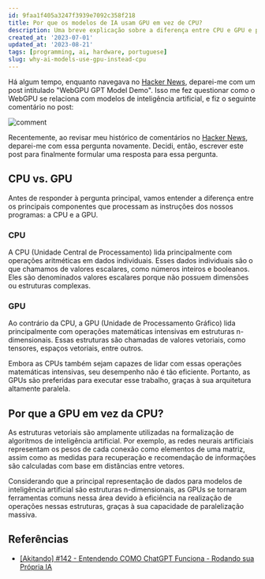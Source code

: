 ```yaml
---
id: 9faa1f405a3247f3939e7092c358f218
title: Por que os modelos de IA usam GPU em vez de CPU?
description: Uma breve explicação sobre a diferença entre CPU e GPU e porquê os modelos de IA usam GPU em vez de CPU.
created_at: '2023-07-01'
updated_at: '2023-08-21'
tags: [programming, ai, hardware, portuguese]
slug: why-ai-models-use-gpu-instead-cpu
---
```


Há algum tempo, enquanto navegava no [Hacker News](https://news.ycombinator.com/), deparei-me com um post intitulado "WebGPU GPT Model Demo". Isso me fez questionar como o WebGPU se relaciona com modelos de inteligência artificial, e fiz o seguinte comentário no post:

![comment](https://github.com/samueldurantes/blog/assets/44513615/4019aa2e-e745-496b-92b0-2f03a1890414)

Recentemente, ao revisar meu histórico de comentários no [Hacker News](https://news.ycombinator.com/), deparei-me com essa pergunta novamente. Decidi, então, escrever este post para finalmente formular uma resposta para essa pergunta.

## CPU vs. GPU

Antes de responder à pergunta principal, vamos entender a diferença entre os principais componentes que processam as instruções dos nossos programas: a CPU e a GPU.

### CPU

A CPU (Unidade Central de Processamento) lida principalmente com operações aritméticas em dados individuais. Esses dados individuais são o que chamamos de valores escalares, como números inteiros e booleanos. Eles são denominados valores escalares porque não possuem dimensões ou estruturas complexas.

### GPU

Ao contrário da CPU, a GPU (Unidade de Processamento Gráfico) lida principalmente com operações matemáticas intensivas em estruturas n-dimensionais. Essas estruturas são chamadas de valores vetoriais, como tensores, espaços vetoriais, entre outros.

Embora as CPUs também sejam capazes de lidar com essas operações matemáticas intensivas, seu desempenho não é tão eficiente. Portanto, as GPUs são preferidas para executar esse trabalho, graças à sua arquitetura altamente paralela.

## Por que a GPU em vez da CPU?

As estruturas vetoriais são amplamente utilizadas na formalização de algoritmos de inteligência artificial. Por exemplo, as redes neurais artificiais representam os pesos de cada conexão como elementos de uma matriz, assim como as medidas para recuperação e recomendação de informações são calculadas com base em distâncias entre vetores.

Considerando que a principal representação de dados para modelos de inteligência artificial são estruturas n-dimensionais, as GPUs se tornaram ferramentas comuns nessa área devido à eficiência na realização de operações nessas estruturas, graças à sua capacidade de paralelização massiva.

## Referências

- [[Akitando] #142 - Entendendo COMO ChatGPT Funciona - Rodando sua Própria IA](https://www.akitaonrails.com/2023/06/19/akitando-142-entendendo-como-chatgpt-funciona-rodando-sua-propria-ia)
